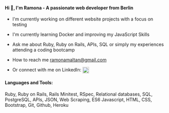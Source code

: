 <h4 align="left">Hi 👋, I'm Ramona - A passionate web developer from Berlin</h4>

- I'm currently working on different website projects with a focus on testing

- I'm currently learning Docker and improving my JavaScript Skills

- Ask me about Ruby, Ruby on Rails, APIs, SQL or simply my experiences attending a coding bootcamp

- How to reach me ramonamaltan@gmail.com

- Or connect with me on LinkedIn: <a href="https://linkedin.com/in/ramona maltan" target="blank"><img align="center" src="https://cdn.jsdelivr.net/npm/simple-icons@3.0.1/icons/linkedin.svg" alt="ramona maltan" height="20" width="20" /></a>

<h4 align="left">Languages and Tools:</h4>
Ruby, Ruby on Rails, Rails Minitest, RSpec, Relational databases, SQL, PostgreSQL, APIs, JSON, Web Scraping,
ES6 Javascript, HTML, CSS, Bootstrap, Git, Github, Heroku


